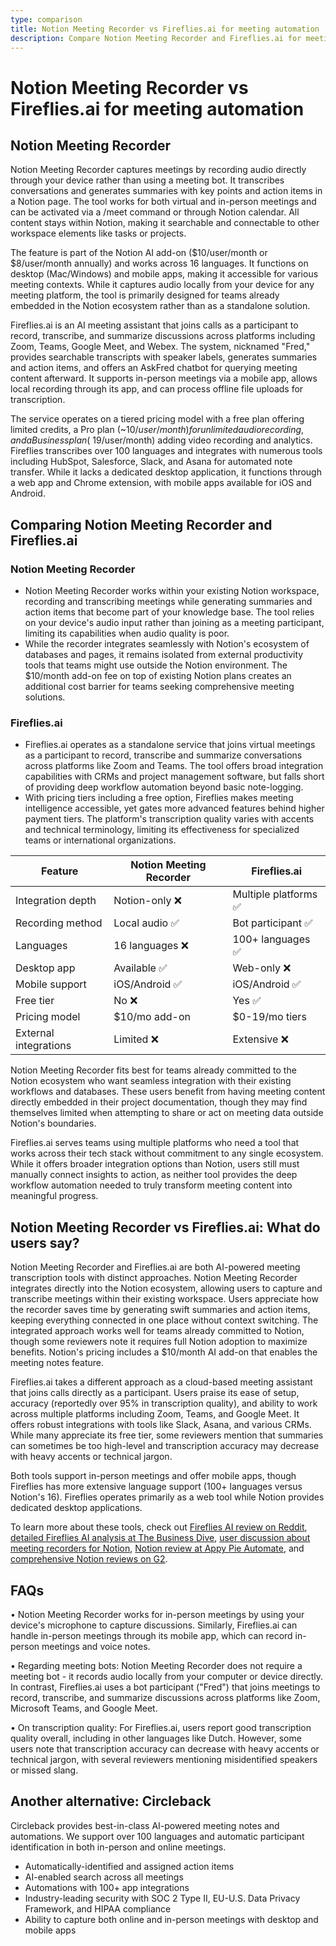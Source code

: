 ```yaml
---
type: comparison
title: Notion Meeting Recorder vs Fireflies.ai for meeting automation
description: Compare Notion Meeting Recorder and Fireflies.ai for meeting recording, transcription, and summarization capabilities, including features, pricing, and user feedback.
---
```


# Notion Meeting Recorder vs Fireflies.ai for meeting automation

## Notion Meeting Recorder

Notion Meeting Recorder captures meetings by recording audio directly through your device rather than using a meeting bot. It transcribes conversations and generates summaries with key points and action items in a Notion page. The tool works for both virtual and in-person meetings and can be activated via a /meet command or through Notion calendar. All content stays within Notion, making it searchable and connectable to other workspace elements like tasks or projects.

The feature is part of the Notion AI add-on ($10/user/month or $8/user/month annually) and works across 16 languages. It functions on desktop (Mac/Windows) and mobile apps, making it accessible for various meeting contexts. While it captures audio locally from your device for any meeting platform, the tool is primarily designed for teams already embedded in the Notion ecosystem rather than as a standalone solution.

Fireflies.ai is an AI meeting assistant that joins calls as a participant to record, transcribe, and summarize discussions across platforms including Zoom, Teams, Google Meet, and Webex. The system, nicknamed "Fred," provides searchable transcripts with speaker labels, generates summaries and action items, and offers an AskFred chatbot for querying meeting content afterward. It supports in-person meetings via a mobile app, allows local recording through its app, and can process offline file uploads for transcription.

The service operates on a tiered pricing model with a free plan offering limited credits, a Pro plan (~$10/user/month) for unlimited audio recording, and a Business plan (~$19/user/month) adding video recording and analytics. Fireflies transcribes over 100 languages and integrates with numerous tools including HubSpot, Salesforce, Slack, and Asana for automated note transfer. While it lacks a dedicated desktop application, it functions through a web app and Chrome extension, with mobile apps available for iOS and Android.

## Comparing Notion Meeting Recorder and Fireflies.ai

### Notion Meeting Recorder

* Notion Meeting Recorder works within your existing Notion workspace, recording and transcribing meetings while generating summaries and action items that become part of your knowledge base. The tool relies on your device's audio input rather than joining as a meeting participant, limiting its capabilities when audio quality is poor.
* While the recorder integrates seamlessly with Notion's ecosystem of databases and pages, it remains isolated from external productivity tools that teams might use outside the Notion environment. The $10/month add-on fee on top of existing Notion plans creates an additional cost barrier for teams seeking comprehensive meeting solutions.

### Fireflies.ai

* Fireflies.ai operates as a standalone service that joins virtual meetings as a participant to record, transcribe and summarize conversations across platforms like Zoom and Teams. The tool offers broad integration capabilities with CRMs and project management software, but falls short of providing deep workflow automation beyond basic note-logging.
* With pricing tiers including a free option, Fireflies makes meeting intelligence accessible, yet gates more advanced features behind higher payment tiers. The platform's transcription quality varies with accents and technical terminology, limiting its effectiveness for specialized teams or international organizations.

| Feature | Notion Meeting Recorder | Fireflies.ai |
|---------|-------------------------|--------------|
| Integration depth | Notion-only ❌ | Multiple platforms ✅ |
| Recording method | Local audio ✅ | Bot participant ✅ |
| Languages | 16 languages ❌ | 100+ languages ✅ |
| Desktop app | Available ✅ | Web-only ❌ |
| Mobile support | iOS/Android ✅ | iOS/Android ✅ |
| Free tier | No ❌ | Yes ✅ |
| Pricing model | $10/mo add-on | $0-19/mo tiers |
| External integrations | Limited ❌ | Extensive ❌ |

Notion Meeting Recorder fits best for teams already committed to the Notion ecosystem who want seamless integration with their existing workflows and databases. These users benefit from having meeting content directly embedded in their project documentation, though they may find themselves limited when attempting to share or act on meeting data outside Notion's boundaries.

Fireflies.ai serves teams using multiple platforms who need a tool that works across their tech stack without commitment to any single ecosystem. While it offers broader integration options than Notion, users still must manually connect insights to action, as neither tool provides the deep workflow automation needed to truly transform meeting content into meaningful progress.

## Notion Meeting Recorder vs Fireflies.ai: What do users say?

Notion Meeting Recorder and Fireflies.ai are both AI-powered meeting transcription tools with distinct approaches. Notion Meeting Recorder integrates directly into the Notion ecosystem, allowing users to capture and transcribe meetings within their existing workspace. Users appreciate how the recorder saves time by generating swift summaries and action items, keeping everything connected in one place without context switching. The integrated approach works well for teams already committed to Notion, though some reviewers note it requires full Notion adoption to maximize benefits. Notion's pricing includes a $10/month AI add-on that enables the meeting notes feature.

Fireflies.ai takes a different approach as a cloud-based meeting assistant that joins calls directly as a participant. Users praise its ease of setup, accuracy (reportedly over 95% in transcription quality), and ability to work across multiple platforms including Zoom, Teams, and Google Meet. It offers robust integrations with tools like Slack, Asana, and various CRMs. While many appreciate its free tier, some reviewers mention that summaries can sometimes be too high-level and transcription accuracy may decrease with heavy accents or technical jargon.

Both tools support in-person meetings and offer mobile apps, though Fireflies has more extensive language support (100+ languages versus Notion's 16). Fireflies operates primarily as a web tool while Notion provides dedicated desktop applications.

To learn more about these tools, check out [Fireflies AI review on Reddit](https://www.reddit.com/r/AIToolTesting/comments/1g55mmv/fireflies_ai_review_the_good_the_bad_and_the/), [detailed Fireflies AI analysis at The Business Dive](https://thebusinessdive.com/fireflies-ai-review), [user discussion about meeting recorders for Notion](https://www.reddit.com/r/Notion/comments/1fo9sep/best_meeting_recordingtranscribing_to_post_to/), [Notion review at Appy Pie Automate](https://www.appypieautomate.ai/blog/reviews/notion-review), and [comprehensive Notion reviews on G2](https://www.g2.com/products/notion/reviews).

## FAQs 
• Notion Meeting Recorder works for in-person meetings by using your device's microphone to capture discussions. Similarly, Fireflies.ai can handle in-person meetings through its mobile app, which can record in-person meetings and voice notes.

• Regarding meeting bots: Notion Meeting Recorder does not require a meeting bot - it records audio locally from your computer or device directly. In contrast, Fireflies.ai uses a bot participant ("Fred") that joins meetings to record, transcribe, and summarize discussions across platforms like Zoom, Microsoft Teams, and Google Meet.

• On transcription quality: For Fireflies.ai, users report good transcription quality overall, including in other languages like Dutch. However, some users note that transcription accuracy can decrease with heavy accents or technical jargon, with several reviewers mentioning misidentified speakers or missed slang.

## Another alternative: Circleback
Circleback provides best-in-class AI-powered meeting notes and automations. We support over 100 languages and automatic participant identification in both in-person and online meetings.
* Automatically-identified and assigned action items
* AI-enabled search across all meetings
* Automations with 100+ app integrations
* Industry-leading security with SOC 2 Type II, EU-U.S. Data Privacy Framework, and HIPAA compliance
* Ability to capture both online and in-person meetings with desktop and mobile apps
